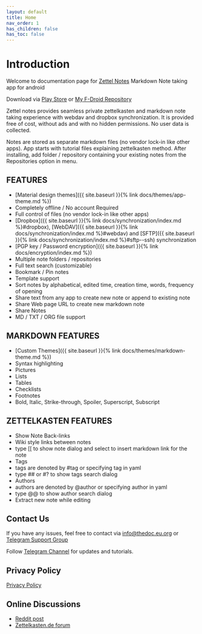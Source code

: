 ```yaml
---
layout: default
title: Home
nav_order: 1
has_children: false
has_toc: false
---
```


# Introduction

Welcome to documentation page for [Zettel Notes](https://thedoc.eu.org/redirect/zettel-notes) Markdown Note taking app for android

Download via [Play  Store](https://thedoc.eu.org/redirect/zettel-notes) or [My F-Droid Repository](https://thedoc.eu.org/fdroid/)</a>

Zettel notes provides seamless private zettelkasten and markdown note taking experience with webdav and
dropbox synchronization. It is provided free of cost, without ads and with no hidden permissions. No user data is
collected.

Notes are stored as separate markdown files (no vendor lock-in like other apps). App starts
with tutorial files explaining zettelkasten method. After installing, add folder / repository containing
your existing notes from the Repositories option in menu.

## FEATURES

-  [Material design themes]({{ site.baseurl }}{% link docs/themes/app-theme.md %})
-  Completely offline / No account Required
-  Full control of files (no vendor lock-in like other apps)
-  [Dropbox]({{ site.baseurl }}{% link docs/synchronization/index.md %}#dropbox), [WebDAV]({{ site.baseurl }}{% link docs/synchronization/index.md %}#webdav) and [SFTP]({{ site.baseurl }}{% link docs/synchronization/index.md %}#sftp--ssh) synchronization
-  [PGP key / Password encryption]({{ site.baseurl }}{% link docs/encryption/index.md %})
-  Multiple note folders / repositories
-  Full text search (customizable)
-  Bookmark / Pin notes
-  Template support
-  Sort notes by alphabetical, edited time, creation time, words, frequency of opening
-  Share text from any app to create new note or append to existing note
-  Share Web page URL to create new markdown note
-  Share Notes
-  MD / TXT / ORG file support

## MARKDOWN FEATURES

- [Custom Themes]({{ site.baseurl }}{% link docs/themes/markdown-theme.md %})
- Syntax highlighting
- Pictures
- Lists
- Tables
- Checklists
- Footnotes
- Bold, Italic, Strike-through, Spoiler, Superscript, Subscript

## ZETTELKASTEN FEATURES

- Show Note Back-links
- Wiki style links between notes
- type [[ to show note dialog and select to insert markdown link for the note
- Tags
- tags are denoted by #tag or specifying tag in yaml
- type ## or #? to show tags search dialog
- Authors
- authors are denoted by @author or specifying author in yaml
- type @@ to show author search dialog
- Extract new note while editing

## Contact Us

If you have any issues, feel free to contact via [info@thedoc.eu.org](mailto:info@thedoc.eu.org) or [Telegram Support Group](https://t.me/joinchat/DZ2eFcOk3Mo4MDk1)

Follow [Telegram Channel](https://t.me/zettelnotes) for updates and tutorials.


## Privacy Policy

[Privacy Policy](https://thedoc.eu.org/zettel-notes/privacy)

## Online Discussions

- [Reddit post](https://www.reddit.com/r/Zettelkasten/comments/npr00a/introducing_my_new_android_app_for_zettelkasten/)
- [Zettelkasten.de forum](https://forum.zettelkasten.de/discussion/1844/introducing-my-new-android-app-for-zettelkasten-zettel-notes/)
